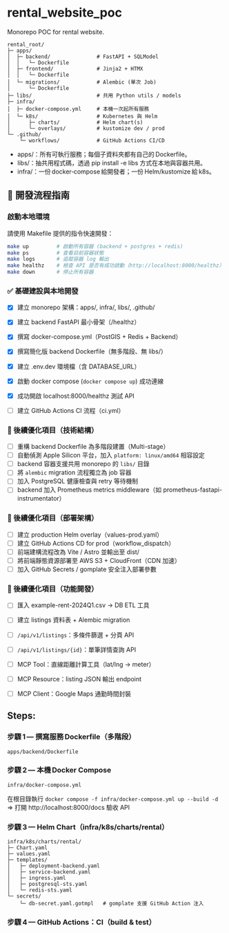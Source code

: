 # rental_website_poc

Monorepo POC for rental website.

```
rental_root/
├─ apps/
│  ├─ backend/               # FastAPI + SQLModel
│  │   └─ Dockerfile
│  ├─ frontend/              # Jinja2 + HTMX
│  │   └─ Dockerfile
│  └─ migrations/            # Alembic (單次 Job)
│      └─ Dockerfile
├─ libs/                     # 共用 Python utils / models
├─ infra/
│  ├─ docker-compose.yml     # 本機一次起所有服務
│  └─ k8s/                   # Kubernetes 與 Helm
│      ├─ charts/            # Helm chart(s)
│      └─ overlays/          # kustomize dev / prod
└─ .github/
    └─ workflows/            # GitHub Actions CI/CD

```

- apps/：所有可執行服務；每個子資料夾都有自己的 Dockerfile。
- libs/：抽共用程式碼，透過 pip install -e libs 方式在本地與容器共用。
- infra/：一份 docker‑compose 給開發者；一份 Helm/kustomize 給 k8s。

## 🧪 開發流程指南

### 啟動本地環境

請使用 Makefile 提供的指令快速開發：

```bash
make up         # 啟動所有容器 (backend + postgres + redis)
make ps         # 查看目前容器狀態
make logs       # 追蹤容器 log 輸出
make healthz    # 檢查 API 是否有成功啟動（http://localhost:8000/healthz）
make down       # 停止所有容器
```

### ✅ 基礎建設與本地開發

- [x] 建立 monorepo 架構：apps/, infra/, libs/, .github/
- [x] 建立 backend FastAPI 最小骨架（/healthz）
- [x] 撰寫 docker-compose.yml（PostGIS + Redis + Backend）
- [x] 撰寫簡化版 backend Dockerfile（無多階段、無 libs/）
- [x] 建立 .env.dev 環境檔（含 DATABASE_URL）
- [x] 啟動 docker compose (`docker compose up`) 成功連線
- [x] 成功開啟 localhost:8000/healthz 測試 API
- [ ] 建立 GitHub Actions CI 流程（ci.yml）


### 🔧 後續優化項目（技術結構）

- [ ] 重構 backend Dockerfile 為多階段建置（Multi-stage）
- [ ] 自動偵測 Apple Silicon 平台，加入 `platform: linux/amd64` 相容設定
- [ ] backend 容器支援共用 monorepo 的 `libs/` 目錄
- [ ] 將 `alembic` migration 流程獨立為 job 容器
- [ ] 加入 PostgreSQL 健康檢查與 retry 等待機制
- [ ] backend 加入 Prometheus metrics middleware（如 prometheus-fastapi-instrumentator）

### 🔧 後續優化項目（部署架構）

- [ ] 建立 production Helm overlay（values-prod.yaml）
- [ ] 建立 GitHub Actions CD for prod（workflow_dispatch）
- [ ] 前端建構流程改為 Vite / Astro 並輸出至 dist/
- [ ] 將前端靜態資源部署至 AWS S3 + CloudFront（CDN 加速）
- [ ] 加入 GitHub Secrets / gomplate 安全注入部署參數

### 🔧 後續優化項目（功能開發）

- [ ] 匯入 example-rent-2024Q1.csv → DB ETL 工具
- [ ] 建立 listings 資料表 + Alembic migration
- [ ] `/api/v1/listings`：多條件篩選 + 分頁 API
- [ ] `/api/v1/listings/{id}`：單筆詳情查詢 API
- [ ] MCP Tool：直線距離計算工具（lat/lng → meter）
- [ ] MCP Resource：listing JSON 輸出 endpoint
- [ ] MCP Client：Google Maps 通勤時間封裝



## Steps:

### 步驟 1 — 撰寫服務 Dockerfile（多階段）

`apps/backend/Dockerfile`

### 步驟 2 — 本機 Docker Compose

`infra/docker-compose.yml`

在根目錄執行 `docker compose -f infra/docker-compose.yml up --build -d` ⇒ 打開 http://localhost:8000/docs 驗收 API

### 步驟 3 — Helm Chart（infra/k8s/charts/rental）

```
infra/k8s/charts/rental/
├─ Chart.yaml
├─ values.yaml
├─ templates/
│   ├─ deployment-backend.yaml
│   ├─ service-backend.yaml
│   ├─ ingress.yaml
│   ├─ postgresql-sts.yaml
│   └─ redis-sts.yaml
└─ secrets/
    └─ db-secret.yaml.gotmpl   # gomplate 支援 GitHub Action 注入
```


### 步驟 4 — GitHub Actions：CI（build & test）


### 


### 


### 


